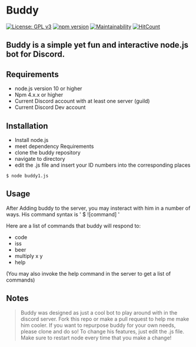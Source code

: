 # Buddy
[![License: GPL v3](https://img.shields.io/badge/License-GPLv3-blue.svg)](https://www.gnu.org/licenses/gpl-3.0)
[![npm version](https://badge.fury.io/js/node-fetch.svg)](https://badge.fury.io/js/node-fetch)
[![Maintainability](https://api.codeclimate.com/v1/badges/a3a91ff9c00a800c5850/maintainability)](https://codeclimate.com/github/underd0g1/buddy/maintainability)
[![HitCount](http://hits.dwyl.io/underd0g1/buddy.svg)](http://hits.dwyl.io/underd0g1/buddy)

## Buddy is a simple yet fun and interactive node.js bot for Discord.

## Requirements

- node.js version 10 or higher
- Npm 4.x.x or higher
- Current Discord account with at least one server (guild)
- Current Discord Dev account


## Installation

- Install node.js  
- meet dependency Requirements
- clone the buddy repository
- navigate to directory
- edit the .js file and insert your ID numbers into the corresponding places

` $ node buddy1.js `
## Usage
After Adding buddy to the server, you may insteract with him in a number of ways. 
His command syntax is ' $ ![command] '

Here are a list of commands that buddy will respond to:

 - code
 - iss
 - beer
 - multiply x y
 - help
 
 (You may also invoke the help command in the server to get a list of commands)

## Notes

> Buddy was designed as just a cool bot to play around with in the discord server. Fork this repo or make a pull request to help me make him cooler. If you want to repurpose buddy for your own needs, please clone and do so! To change his features, just edit the .js file. Make sure to restart node every time that you make a change!  
